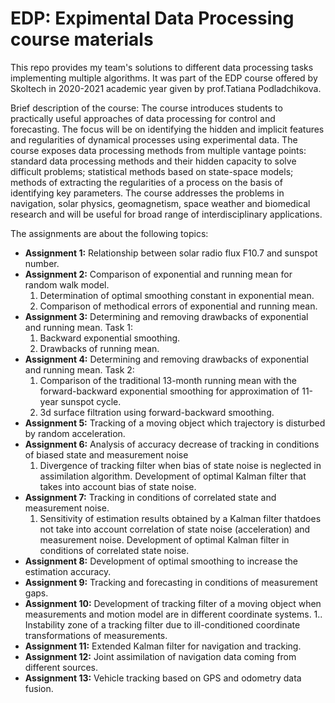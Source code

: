 # EDP: Expimental Data Processing course materials

This repo provides my team's solutions to different data processing tasks implementing multiple algorithms. It was part of the EDP course offered by Skoltech in 2020-2021 academic year given by prof.Tatiana Podladchikova.

Brief description of the course:
The course introduces students to practically useful approaches of data processing for control and forecasting. The focus will be on identifying the hidden and implicit features and regularities of dynamical processes using experimental data. The course exposes data processing methods from multiple vantage points: standard data processing methods and their hidden capacity to solve difficult problems; statistical methods based on state-space models; methods of extracting the regularities of a process on the basis of identifying key parameters. The course addresses the problems in navigation, solar physics, geomagnetism, space weather and biomedical research and will be useful for broad range of interdisciplinary applications.


The assignments are about the following topics:

+ **Assignment 1:** Relationship between solar radio flux F10.7 and sunspot number.
+ **Assignment 2:** Comparison of exponential and running mean for random walk model.
  1. Determination of optimal smoothing constant in exponential mean.
  2. Comparison of methodical errors of exponential and running mean.
+ **Assignment 3:** Determining and removing drawbacks of exponential and running mean. Task 1:
  1. Backward exponential smoothing.
  2. Drawbacks of running mean.
+ **Assignment 4:** Determining and removing drawbacks of exponential and running mean. Task 2:
  1. Comparison of the traditional 13-month running mean with the forward-backward exponential smoothing for approximation of 11-year sunspot cycle.
  2. 3d surface filtration using forward-backward smoothing.
+ **Assignment 5:** Tracking of a moving object which trajectory is disturbed by random acceleration.
+ **Assignment 6:** Analysis of accuracy decrease of tracking in conditions of biased state and measurement noise
  1. Divergence of tracking filter when bias of state noise is neglected in assimilation algorithm. Development of optimal Kalman filter that takes into account bias of state noise.
+ **Assignment 7:** Tracking in conditions of correlated state and measurement noise.
  1. Sensitivity of estimation results obtained by a Kalman filter thatdoes not take into account correlation of state noise (acceleration) and measurement noise. Development of optimal Kalman filter in conditions of correlated state noise.
+ **Assignment 8:** Development of optimal smoothing to increase the estimation accuracy.
+ **Assignment 9:** Tracking and forecasting in conditions of measurement gaps.
+ **Assignment 10:** Development of tracking filter of a moving object when measurements and motion model are in different coordinate systems.
  1.. Instability zone of a tracking filter due to ill-conditioned coordinate transformations of measurements.
+ **Assignment 11:** Extended Kalman filter for navigation and tracking.
+ **Assignment 12:** Joint assimilation of navigation data coming from different sources.
+ **Assignment 13:** Vehicle tracking based on GPS and odometry data fusion.

